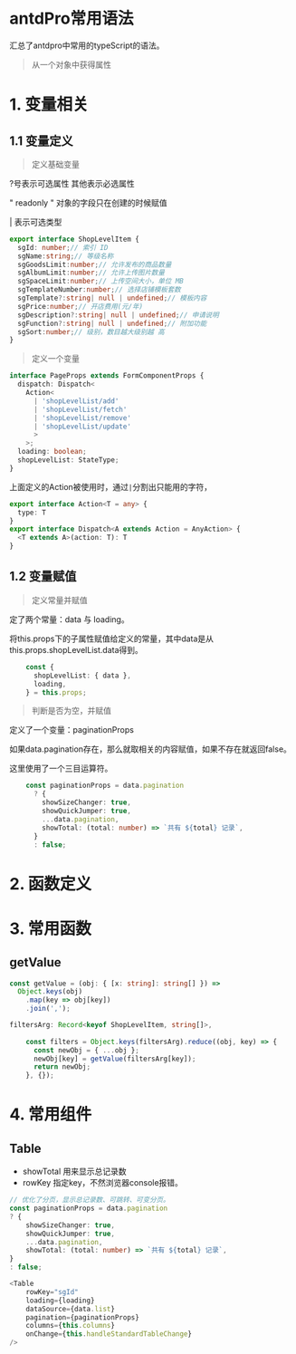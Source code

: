 # antdPro常用语法

汇总了antdpro中常用的typeScript的语法。



> 从一个对象中获得属性

# 1. 变量相关



## 1.1 变量定义



> 定义基础变量

?号表示可选属性 其他表示必选属性

" readonly " 对象的字段只在创建的时候赋值

| 表示可选类型

```typescript
export interface ShopLevelItem {
  sgId: number;// 索引 ID
  sgName:string;// 等级名称
  sgGoodsLimit:number;// 允许发布的商品数量
  sgAlbumLimit:number;// 允许上传图片数量
  sgSpaceLimit:number;// 上传空间大小，单位 MB
  sgTemplateNumber:number;// 选择店铺模板套数
  sgTemplate?:string| null | undefined;// 模板内容
  sgPrice:number;// 开店费用(元/年)
  sgDescription?:string| null | undefined;// 申请说明
  sgFunction?:string| null | undefined;// 附加功能
  sgSort:number;// 级别，数目越大级别越 高
}
```



> 定义一个变量



```typescript
interface PageProps extends FormComponentProps {
  dispatch: Dispatch<
    Action<
      | 'shopLevelList/add'
      | 'shopLevelList/fetch'
      | 'shopLevelList/remove'
      | 'shopLevelList/update'
      >
    >;
  loading: boolean;
  shopLevelList: StateType;
}
```

上面定义的Action被使用时，通过`|`分割出只能用的字符，

```typescript
export interface Action<T = any> {
  type: T
}
export interface Dispatch<A extends Action = AnyAction> {
  <T extends A>(action: T): T
}
```





## 1.2 变量赋值



> 定义常量并赋值

定了两个常量：data 与 loading。

将this.props下的子属性赋值给定义的常量，其中data是从this.props.shopLevelList.data得到。

```typescript
    const {
      shopLevelList: { data },
      loading,
    } = this.props;
```



> 判断是否为空，并赋值

定义了一个变量：paginationProps

如果data.pagination存在，那么就取相关的内容赋值，如果不存在就返回false。

这里使用了一个三目运算符。

```typescript
    const paginationProps = data.pagination
      ? {
        showSizeChanger: true,
        showQuickJumper: true,
        ...data.pagination,
        showTotal: (total: number) => `共有 ${total} 记录`,
      }
      : false;
```



# 2. 函数定义





# 3. 常用函数





## getValue

```typescript
const getValue = (obj: { [x: string]: string[] }) =>
  Object.keys(obj)
    .map(key => obj[key])
    .join(',');
```

```typescript
filtersArg: Record<keyof ShopLevelItem, string[]>,
    
    const filters = Object.keys(filtersArg).reduce((obj, key) => {
      const newObj = { ...obj };
      newObj[key] = getValue(filtersArg[key]);
      return newObj;
    }, {});
```






# 4. 常用组件



## Table

* showTotal 用来显示总记录数
* rowKey 指定key，不然浏览器console报错。



```typescript
// 优化了分页，显示总记录数、可跳转、可变分页。
const paginationProps = data.pagination
? {
    showSizeChanger: true,
    showQuickJumper: true,
    ...data.pagination,
    showTotal: (total: number) => `共有 ${total} 记录`,
}
: false;

<Table
    rowKey="sgId"
    loading={loading}
    dataSource={data.list}
    pagination={paginationProps}
    columns={this.columns}
    onChange={this.handleStandardTableChange}
/>
```





